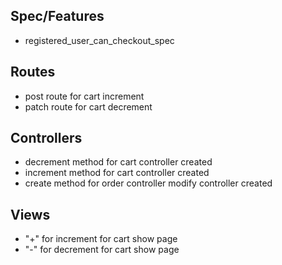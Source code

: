 ## Spec/Features ##
* registered_user_can_checkout_spec

## Routes ## 
* post route for cart increment
* patch route for cart decrement 

## Controllers ## 
* decrement method for cart controller created 
* increment method for cart controller created 
* create method for order controller modify controller created 

## Views ##
* "+" for increment for cart show page
* "-" for decrement for cart show page
